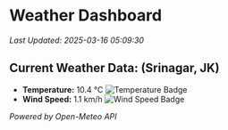 
# Weather Dashboard

_Last Updated: 2025-03-16 05:09:30_

## Current Weather Data: (Srinagar, JK)
- **Temperature:** 10.4 °C ![Temperature Badge](https://img.shields.io/badge/Temperature-Low%20Temp-blue)
- **Wind Speed:** 1.1 km/h ![Wind Speed Badge](https://img.shields.io/badge/Wind%20Speed-Light%20Wind-blue)

*Powered by Open-Meteo API*
